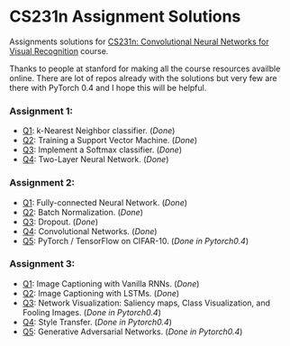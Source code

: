 # CS231n Assignment Solutions
Assignments solutions for [CS231n: Convolutional Neural Networks for Visual Recognition](cs231n.stanford.edu) course.

Thanks to people at stanford for making all the course resources availble online. There are lot of repos already with the solutions but very few are there with PyTorch 0.4 and I hope this will be helpful. 

### Assignment 1:
- [Q1](https://github.com/srinadhu/CS231n/blob/master/assignment1/knn.ipynb): k-Nearest Neighbor classifier. (_Done_)
- [Q2](https://github.com/srinadhu/CS231n/blob/master/assignment1/svm.ipynb): Training a Support Vector Machine. (_Done_)
- [Q3](https://github.com/srinadhu/CS231n/blob/master/assignment1/softmax.ipynb): Implement a Softmax classifier. (_Done_)
- [Q4](https://github.com/srinadhu/CS231n/blob/master/assignment1/two_layer_net.ipynb): Two-Layer Neural Network. (_Done_)

### Assignment 2:
- [Q1](https://github.com/srinadhu/CS231n/blob/master/assignment2/FullyConnectedNets.ipynb): Fully-connected Neural Network. (_Done_)
- [Q2](https://github.com/srinadhu/CS231n/blob/master/assignment2/BatchNormalization.ipynb): Batch Normalization. (_Done_)
- [Q3](https://github.com/srinadhu/CS231n/blob/master/assignment2/Dropout.ipynb): Dropout. (_Done_)
- [Q4](https://github.com/srinadhu/CS231n/blob/master/assignment2/ConvolutionalNetworks.ipynb): Convolutional Networks. (_Done_)
- [Q5](https://github.com/srinadhu/CS231n/blob/master/assignment2/PyTorch.ipynb): PyTorch / TensorFlow on CIFAR-10. (_Done in Pytorch0.4_)

### Assignment 3:
- [Q1](https://github.com/srinadhu/CS231n/blob/master/assignment3/RNN_Captioning.ipynb): Image Captioning with Vanilla RNNs. (_Done_)
- [Q2](https://github.com/srinadhu/CS231n/blob/master/assignment3/LSTM_Captioning.ipynb): Image Captioning with LSTMs. (_Done_)
- [Q3](https://github.com/srinadhu/CS231n/blob/master/assignment3/NetworkVisualization-PyTorch.ipynb): Network Visualization: Saliency maps, Class Visualization, and Fooling Images. (_Done in Pytorch0.4_)
- [Q4](https://github.com/srinadhu/CS231n/blob/master/assignment3/StyleTransfer-PyTorch.ipynb): Style Transfer. (_Done in Pytorch0.4_)
- [Q5](https://github.com/srinadhu/CS231n/blob/master/assignment3/GANs-PyTorch.ipynb): Generative Adversarial Networks. (_Done in Pytorch0.4_)
